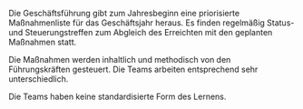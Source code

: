 Die Geschäftsführung gibt zum Jahresbeginn eine priorisierte Maßnahmenliste für das Geschäftsjahr heraus. Es finden regelmäßig Status- und Steuerungstreffen zum Abgleich des Erreichten mit den geplanten Maßnahmen statt.

Die Maßnahmen werden inhaltlich und methodisch von den Führungskräften gesteuert. Die Teams arbeiten entsprechend sehr unterschiedlich.

Die Teams haben keine standardisierte Form des Lernens.
